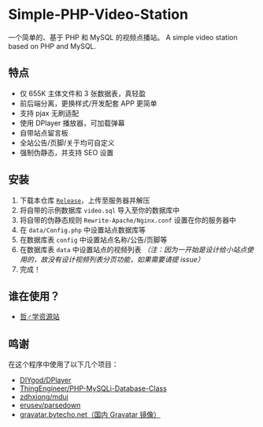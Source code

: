 # Simple-PHP-Video-Station
一个简单的、基于 PHP 和 MySQL 的视频点播站。 A simple video station based on PHP and MySQL.

## 特点

- 仅 655K 主体文件和 3 张数据表，真轻盈
- 前后端分离，更换样式/开发配套 APP 更简单
- 支持 pjax 无刷适配
- 使用 DPlayer 播放器，可加载弹幕
- 自带站点留言板
- 全站公告/页脚/关于均可自定义
- 强制伪静态，并支持 SEO 设置

## 安装

1. 下载本仓库 [`Release`](https://github.com/MisaLiu/Simple-PHP-Video-Station/releases)，上传至服务器并解压
2. 将自带的示例数据库 `video.sql` 导入至你的数据库中
3. 将自带的伪静态规则 `Rewrite-Apache/Nginx.conf` 设置在你的服务器中
4. 在 `data/Config.php` 中设置站点数据库等
5. 在数据库表 `config` 中设置站点名称/公告/页脚等
6. 在数据库表 `data` 中设置站点的视频列表 *（注：因为一开始是设计给小站点使用的，故没有设计视频列表分页功能，如果需要请提 issue）*
7. 完成！

## 谁在使用？

- [哲♂学资源站](https://aniki.top)

## 鸣谢

在这个程序中使用了以下几个项目：

- [DIYgod/DPlayer](https://github.com/DIYgod/DPlayer)
- [ThingEngineer/PHP-MySQLi-Database-Class](https://github.com/ThingEngineer/PHP-MySQLi-Database-Class)
- [zdhxiong/mdui](https://github.com/zdhxiong/mdui)
- [erusev/parsedown](https://github.com/erusev/parsedown)
- [gravatar.bytecho.net（国内 Gravatar 镜像）](https://gravatar.bytecho.net/)
